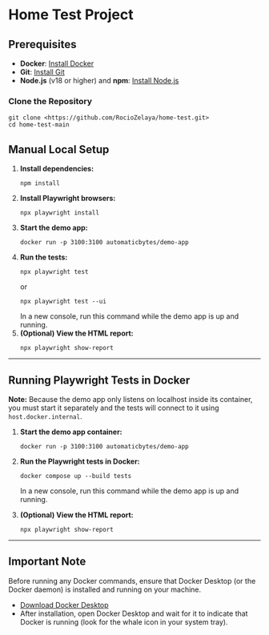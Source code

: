 # Home Test Project

## Prerequisites

- **Docker**: [Install Docker](https://docs.docker.com/get-docker/)
- **Git**: [Install Git](https://git-scm.com/book/en/v2/Getting-Started-Installing-Git)
- **Node.js** (v18 or higher) and **npm**: [Install Node.js](https://nodejs.org/)


### Clone the Repository

```
git clone <https://github.com/RocioZelaya/home-test.git>
cd home-test-main
```

## Manual Local Setup


1. **Install dependencies:**
   ```
   npm install
   ```
2. **Install Playwright browsers:**
   ```
   npx playwright install
   ```
3. **Start the demo app:**
   ```
   docker run -p 3100:3100 automaticbytes/demo-app
   ```
4. **Run the tests:**
   ```
   npx playwright test
   ```
   or
   ```
   npx playwright test --ui
   ```
   In a new console, run this command while the demo app is up and running.
5. **(Optional) View the HTML report:**
    ```
    npx playwright show-report
    ```
---

## Running Playwright Tests in Docker

**Note:** Because the demo app only listens on localhost inside its container, you must start it separately and the tests will connect to it using `host.docker.internal`.

1. **Start the demo app container:**
   ```
   docker run -p 3100:3100 automaticbytes/demo-app
   ```

2. **Run the Playwright tests in Docker:**
   ```
   docker compose up --build tests
   ```
   In a new console, run this command while the demo app is up and running.

3. **(Optional) View the HTML report:**
    ```
    npx playwright show-report
    ```

---

## Important Note

Before running any Docker commands, ensure that Docker Desktop (or the Docker daemon) is installed and running on your machine.
- [Download Docker Desktop](https://www.docker.com/products/docker-desktop/)
- After installation, open Docker Desktop and wait for it to indicate that Docker is running (look for the whale icon in your system tray).